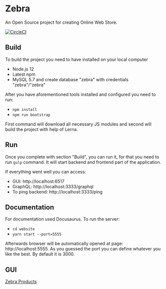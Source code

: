 # Zebra

An Open Source project for creating Online Web Store.

[![CircleCI](https://circleci.com/gh/acierto/zebra.svg?style=svg)](https://circleci.com/gh/acierto/zebra)

## Build

To build the project you need to have installed on your local computer
* Node.js 12
* Latest npm
* MySQL 5.7 and create database "zebra" with credentials "zebra"/"zebra"

After you have aforementioned tools installed and configured you need to run:
* ```npm install``` 
* ```npm run bootstrap```

First command will download all necessary JS modules and second will build the project with help of Lerna.

## Run 

Once you complete with section "Build", you can run it, for that you need to run `gulp` command. 
It will start backend and frontend part of the application.

If everything went well you can access:
 * GUI: http://localhost:6517
 * GraphQL: http://localhost:3333/graphql
 * To ping backend: http://localhost:3333/ping
 
 ## Documentation
 
 For documentation used Docusaurus. To run the server:
  * ```cd website```
  * ```yarn start --port=5555``` 
  
  Afterwards browser will be automatically opened at page: http://localhost:5555. As you guessed the port 
  you can define whatever you like the best. By default it is 3000.
 
 ## GUI 
 
 [Zebra Products](docs/zebra-products.png)
 
 
